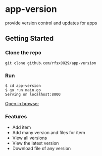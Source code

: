 # app-version

provide version control and updates for apps

## Getting Started

### Clone the repo

```shell
git clone github.com/rfsx0829/app-version
```

### Run

```shell
$ cd app-version
$ go run main.go
Serving on localhost:8000
```

[Open in browser](http://localhost:8000/)

### Features

- Add item
- Add many version and files for item
- View all versions
- View the latest version
- Download file of any version
